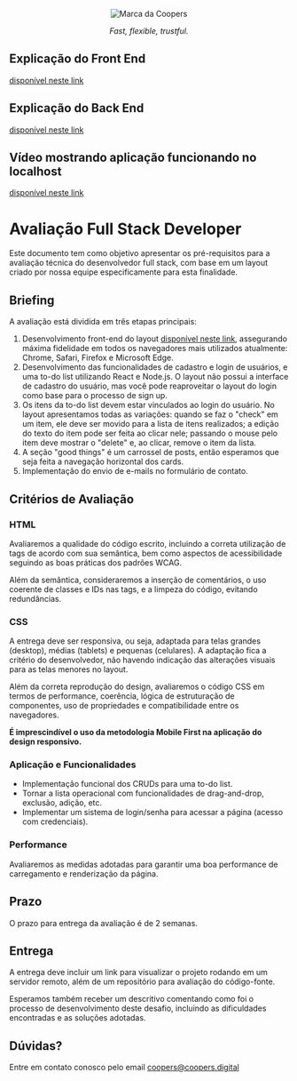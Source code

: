 
<p align="center"> <img src="https://coopers.pro/assets/img/coopers-brand.png" alt="Marca da Coopers" /> </p> <p align="center"> <em>Fast, flexible, trustful.</em> </p>

## Explicação do Front End

[disponível neste link](https://youtu.be/LWrERhcKc1g)


## Explicação do Back End

[disponível neste link](https://youtu.be/aJeKnpdFTPU)

## Vídeo mostrando aplicação funcionando no localhost


[disponível neste link](https://youtu.be/QSCB8B4pgac)



# Avaliação Full Stack Developer

Este documento tem como objetivo apresentar os pré-requisitos para a avaliação técnica do desenvolvedor full stack, com base em um layout criado por nossa equipe especificamente para esta finalidade.

## Briefing

A avaliação está dividida em três etapas principais:

1.  Desenvolvimento front-end do layout [disponível neste link](https://www.figma.com/file/OAMrciHo0uOf4H2cgg3MDm/Coopers---Site-para-teste-Front-End-%2F-Full-Stack?node-id=290%3A6333), assegurando máxima fidelidade em todos os navegadores mais utilizados atualmente: Chrome, Safari, Firefox e Microsoft Edge.
2.  Desenvolvimento das funcionalidades de cadastro e login de usuários, e uma to-do list utilizando React e Node.js. O layout não possui a interface de cadastro do usuário, mas você pode reaproveitar o layout do login como base para o processo de sign up.
3.  Os itens da to-do list devem estar vinculados ao login do usuário. No layout apresentamos todas as variações: quando se faz o "check" em um item, ele deve ser movido para a lista de itens realizados; a edição do texto do item pode ser feita ao clicar nele; passando o mouse pelo item deve mostrar o "delete" e, ao clicar, remove o item da lista.
5.  A seção "good things" é um carrossel de posts, então esperamos que seja feita a navegação horizontal dos cards.
6.  Implementação do envio de e-mails no formulário de contato.

## Critérios de Avaliação

### HTML

Avaliaremos a qualidade do código escrito, incluindo a correta utilização de tags de acordo com sua semântica, bem como aspectos de acessibilidade seguindo as boas práticas dos padrões WCAG.

Além da semântica, consideraremos a inserção de comentários, o uso coerente de classes e IDs nas tags, e a limpeza do código, evitando redundâncias.

### CSS

A entrega deve ser responsiva, ou seja, adaptada para telas grandes (desktop), médias (tablets) e pequenas (celulares). A adaptação fica a critério do desenvolvedor, não havendo indicação das alterações visuais para as telas menores no layout.

Além da correta reprodução do design, avaliaremos o código CSS em termos de performance, coerência, lógica de estruturação de componentes, uso de propriedades e compatibilidade entre os navegadores.

**É imprescindível o uso da metodologia Mobile First na aplicação do design responsivo.**

### Aplicação e Funcionalidades

-   Implementação funcional dos CRUDs para uma to-do list.
-   Tornar a lista operacional com funcionalidades de drag-and-drop, exclusão, adição, etc.
-   Implementar um sistema de login/senha para acessar a página (acesso com credenciais).

### Performance

Avaliaremos as medidas adotadas para garantir uma boa performance de carregamento e renderização da página.

## Prazo

O prazo para entrega da avaliação é de 2 semanas.

## Entrega

A entrega deve incluir um link para visualizar o projeto rodando em um servidor remoto, além de um repositório para avaliação do código-fonte.

Esperamos também receber um descritivo comentando como foi o processo de desenvolvimento deste desafio, incluindo as dificuldades encontradas e as soluções adotadas.

## Dúvidas?

Entre em contato conosco pelo email coopers@coopers.digital
